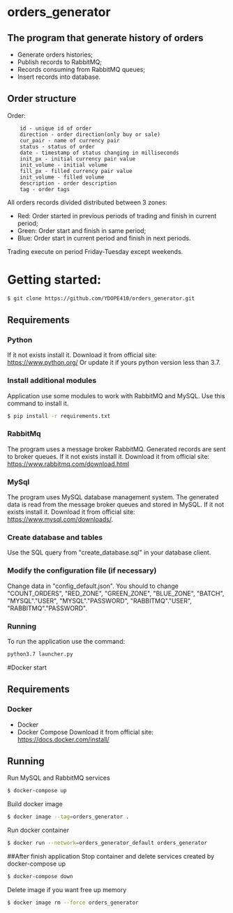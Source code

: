 # orders_generator

## The program that generate history of orders
* Generate orders histories;
* Publish records to RabbitMQ;
* Records consuming from RabbitMQ queues;
* Insert records into database.

Order structure
--
Order:
```
    id - unique id of order
    direction - order direction(only buy or sale)
    cur_pair - name of currency pair
    status - status of order
    date - timestamp of status changing in milliseconds
    init_px - initial currency pair value
    init_volume - initial volume
    fill_px - filled currency pair value
    init_volume - filled volume
    description - order description
    tag - order tags
```
All orders records divided distributed between 3 zones:
* Red: Order started in previous periods of trading and finish in current period;
* Green: Order start and finish in same period;
* Blue: Order start in current period and finish in next periods.

Trading execute on period Friday-Tuesday except weekends.
# Getting started:

```bash
$ git clone https://github.com/YDOPE410/orders_generator.git
```
## Requirements

### Python
If it not exists install it. Download it from official site: https://www.python.org/
Or update it if yours python version less than 3.7. 

### Install additional modules
Application use some modules to work with RabbitMQ and MySQL. Use this command to install it.
```bash
$ pip install -r requirements.txt 
```

### RabbitMq
The program uses a message broker RabbitMQ.
Generated records are sent to broker queues.
If it not exists install it. Download it from official site: https://www.rabbitmq.com/download.html

### MySql
The program uses MySQL database management system. 
The generated data is read from the message broker queues and stored in MySQL.
If it not exists install it. Download it from official site: https://www.mysql.com/downloads/.

### Create database and tables
Use the SQL query from "create_database.sql" in your database client.

### Modify the configuration file (if necessary)
Change data in "config_default.json". You should to change "COUNT_ORDERS", "RED_ZONE", "GREEN_ZONE", "BLUE_ZONE", "BATCH", "MYSQL"."USER", "MYSQL"."PASSWORD", "RABBITMQ"."USER", "RABBITMQ"."PASSWORD".

### Running
To run the application use the command:
```bash
python3.7 launcher.py
```

#Docker start
## Requirements
### Docker
* Docker
* Docker Compose
Download it from official site: https://docs.docker.com/install/

## Running
Run MySQL and RabbitMQ services
```bash
$ docker-compose up
```
Build docker image
```bash
$ docker image --tag=orders_generator .
```
Run docker container
```bash
$ docker run --network=orders_generator_default orders_generator
```
##After finish application
Stop container and delete services created by docker-compose up
```bash
$ docker-compose down
```
Delete image if you want free up memory
```bash
$ docker image rm --force orders_generator
```
